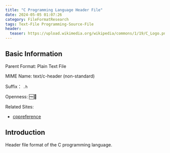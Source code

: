 ```yaml
---
title: "C Programming Language Header File"
date: 2024-05-05 01:07:26
category: FileFormatResearch
tags: Text-File Programming-Source-File
header:
  teaser: https://upload.wikimedia.org/wikipedia/commons/1/19/C_Logo.png
---
```


## Basic Information

Parent Format: Plain Text File

MIME Name: text/c-header (non-standard)

Suffix： `.h`

Openness: 🆓📖

Related Sites:

* [cppreference](https://en.cppreference.com/w/)

## Introduction

Header file format of the C programming language.
